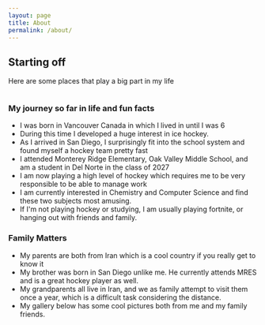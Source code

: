 ```yaml
---
layout: page
title: About
permalink: /about/
---
```


## Starting off 
Here are some places that play a big part in my life 

<style>
    /* Style looks pretty compact, trace grid-container and grid-item in the code */
    .grid-container {
        display: grid;
        grid-template-columns: repeat(auto-fill, minmax(150px, 1fr)); /* Dynamic columns */
        gap: 10px;
    }
    .grid-item {
        text-align: center;
    }
    .grid-item img {
        width: 100%;
        height: 100px; /* Fixed height for uniformity */
        object-fit: contain; /* Ensure the image fits within the fixed height */
    }
    .grid-item p {
        margin: 5px 0; /* Add some margin for spacing */
    }
</style>

<!-- This grid_container class is for the CSS styling, the id is for JavaScript connection -->
<div class="grid-container" id="grid_container">
    <!-- content will be added here by JavaScript -->
</div>

<script>
    // 1. Make a connection to the HTML container defined in the HTML div
    var container = document.getElementById("grid_container"); // This container connects to the HTML div

    // 2. Define a JavaScript object for our http source and our data rows for the Living in the World grid
    var http_source = "https://upload.wikimedia.org/wikipedia/commons/";
    var living_in_the_world = [
        {"flag": "0/01/Flag_of_California.svg", "greeting": "Best state", "description": "Have been living here since 2014 and it is awesome"},
        {"flag": "c/cf/Flag_of_Canada.svg", "greeting": "Great Childhood", "description": "Lived in Canada for the first 6 years of my life, was where I developed a passion for hockey"},
        {"flag": "c/ca/Flag_of_Iran.svg", "greeting": "Cool Country", "description": "Where my parents were born, occasionally visit it"},
        {"flag": "a/a4/Flag_of_the_United_States.svg", "greeting": "America", "description": "Home country in which I travel all around for hockey tournaments"},
    ]; 
    
    // 3a. Consider how to update style count for size of container
    // The grid-template-columns has been defined as dynamic with auto-fill and minmax

    // 3b. Build grid items inside of our container for each row of data
    for (const location of living_in_the_world) {
        // Create a "div" with "class grid-item" for each row
        var gridItem = document.createElement("div");
        gridItem.className = "grid-item";  // This class name connects the gridItem to the CSS style elements
        // Add "img" HTML tag for the flag
        var img = document.createElement("img");
        img.src = http_source + location.flag; // concatenate the source and flag
        img.alt = location.flag + " Flag"; // add alt text for accessibility

        // Add "p" HTML tag for the description
        var description = document.createElement("p");
        description.textContent = location.description; // extract the description

        // Add "p" HTML tag for the greeting
        var greeting = document.createElement("p");
        greeting.textContent = location.greeting;  // extract the greeting

        // Append img and p HTML tags to the grid item DIV
        gridItem.appendChild(img);
        gridItem.appendChild(description);
        gridItem.appendChild(greeting);

        // Append the grid item DIV to the container DIV
        container.appendChild(gridItem);
    }
</script>
### My journey so far in life and fun facts 
- I was born in Vancouver Canada in which I lived in until I was 6
- During this time I developed a huge interest in ice hockey.
- As I arrived in San Diego, I surprisingly fit into the school system and found myself a hockey team pretty fast
- I attended Monterey Ridge Elementary, Oak Valley Middle School, and am a student in Del Norte in the class of 2027
- I am now playing a high level of hockey which requires me to be very responsible to be able to manage work
- I am currently interested in Chemistry and Computer Science and find these two subjects most amusing.
- If I'm not playing hockey or studying, I am usually playing fortnite, or hanging out with friends and family.

### Family Matters
- My parents are both from Iran which is a cool country if you really get to know it
- My brother was born in San Diego unlike me. He currently attends MRES and is a great hockey player as well.
- My grandparents all live in Iran, and we as family attempt to visit them once a year, which is a difficult task considering the distance.
- My gallery below has some cool pictures both from me and my family friends.



